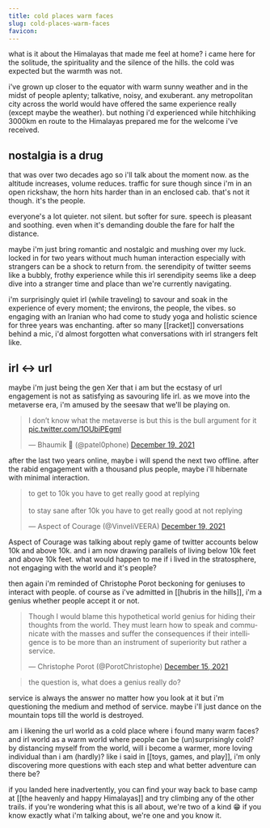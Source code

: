 ```yaml
---
title: cold places warm faces
slug: cold-places-warm-faces
favicon: 
---
```

what is it about the Himalayas that made me feel at home? i came here for the solitude, the spirituality and the silence of the hills. the cold was expected but the warmth was not. 

i've grown up closer to the equator with warm sunny weather and in the midst of people aplenty; talkative, noisy, and exuberant. any metropolitan city across the world would have offered the same experience really (except maybe the weather). but nothing i'd experienced while hitchhiking 3000km en route to the Himalayas prepared me for the welcome i've received.

## nostalgia is a drug
that was over two decades ago so i'll talk about the moment now. as the altitude increases, volume reduces. traffic for sure though since i'm in an open rickshaw, the horn hits harder than in an enclosed cab. that's not it though. it's the people. 

everyone's a lot quieter. not silent. but softer for sure. speech is pleasant and soothing. even when it's demanding double the fare for half the distance. 

maybe i'm just bring romantic and nostalgic and mushing over my luck. locked in for two years without much human interaction especially with strangers can be a shock to return from. the serendipity of twitter seems like a bubbly, frothy experience while this irl serendipity seems like a deep dive into a stranger time and place than we're currently navigating. 

i'm surprisingly quiet irl (while traveling) to savour and soak in the experience of every moment; the environs, the people, the vibes. so  engaging with an Iranian who had come to study yoga and holistic science for three years was enchanting. after so many [[racket]] conversations behind a mic, i'd almost forgotten what conversations with irl strangers felt like. 

## irl <-> url
maybe i'm just being the gen Xer that i am but the ecstasy of url engagement is not as satisfying as savouring life irl. as we move into the metaverse era, i'm amused by the seesaw that we'll be playing on. 

<blockquote class="twitter-tweet" data-dnt="true" data-theme="dark"><p lang="en" dir="ltr">I don’t know what the metaverse is but this is the bull argument for it <a href="https://t.co/1OUbiPEgml">pic.twitter.com/1OUbiPEgml</a></p>&mdash; Bhaumik 🍎 (@patel0phone) <a href="https://twitter.com/patel0phone/status/1472613193864339465?ref_src=twsrc%5Etfw">December 19, 2021</a></blockquote> <script async src="https://platform.twitter.com/widgets.js" charset="utf-8"></script>

after the last two years online, maybe i will spend the next two offline. after the rabid engagement with a thousand plus people, maybe i'll hibernate with minimal interaction. 

<blockquote class="twitter-tweet" data-dnt="true" data-theme="dark"><p lang="en" dir="ltr">to get to 10k you have to get really good at replying<br><br>to stay sane after 10k you have to get really good at not replying</p>&mdash; Aspect of Courage (@VinveliVEERA) <a href="https://twitter.com/VinveliVEERA/status/1472660635313840129?ref_src=twsrc%5Etfw">December 19, 2021</a></blockquote> <script async src="https://platform.twitter.com/widgets.js" charset="utf-8"></script>

Aspect of Courage was talking about reply game of twitter accounts below 10k and above 10k. and i am now drawing parallels of living below 10k feet and above 10k feet. what would happen to me if i lived in the stratosphere, not engaging with the world and it's people?

then again i'm reminded of Christophe Porot beckoning for geniuses to interact with people. of course as i've admitted in [[hubris in the hills]], i'm a genius whether people accept it or not. 

<blockquote class="twitter-tweet" data-dnt="true" data-theme="dark"><p lang="en" dir="ltr">Though I would blame this hypothetical world genius for hiding their thoughts from the world. They must learn how to speak and communicate with the masses and suffer the consequences if their intelligence is to be more than an instrument of superiority but rather a service.</p>&mdash; Christophe Porot (@PorotChristophe) <a href="https://twitter.com/PorotChristophe/status/1471146998594261002?ref_src=twsrc%5Etfw">December 15, 2021</a></blockquote> <script async src="https://platform.twitter.com/widgets.js" charset="utf-8"></script>

> the question is, what does a genius really do?

service is always the answer no matter how you look at it but i'm questioning the medium and method of service. maybe i'll just dance on the mountain tops till the world is destroyed. 

am i likening the url world as a cold place where i found many warm faces? and irl world as a warm world where people can be (un)surprisingly cold? by distancing myself from the world, will i become a warmer, more loving individual than i am (hardly)? like i said in [[toys, games, and play]], i'm only discovering more questions with each step and what better adventure can there be?

if you landed here inadvertently, you can find your way back to base camp at [[the heavenly and happy Himalayas]] and try climbing any of the other trails. if you're wondering what this is all about, we're two of a kind 😁 if you know exactly what i'm talking about, we're one and you know it. 